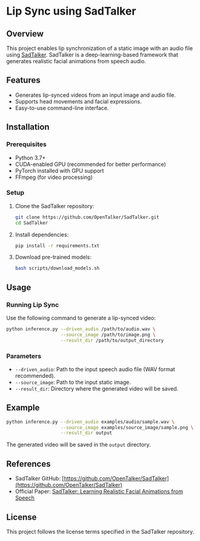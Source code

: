 # Lip Sync using SadTalker

## Overview

This project enables lip synchronization of a static image with an audio file using [SadTalker](https://github.com/OpenTalker/SadTalker). SadTalker is a deep-learning-based framework that generates realistic facial animations from speech audio.

## Features

- Generates lip-synced videos from an input image and audio file.
- Supports head movements and facial expressions.
- Easy-to-use command-line interface.

## Installation

### Prerequisites

- Python 3.7+
- CUDA-enabled GPU (recommended for better performance)
- PyTorch installed with GPU support
- FFmpeg (for video processing)

### Setup

1. Clone the SadTalker repository:
   ```bash
   git clone https://github.com/OpenTalker/SadTalker.git
   cd SadTalker
   ```
2. Install dependencies:
   ```bash
   pip install -r requirements.txt
   ```
3. Download pre-trained models:
   ```bash
   bash scripts/download_models.sh
   ```

## Usage

### Running Lip Sync

Use the following command to generate a lip-synced video:

```bash
python inference.py --driven_audio /path/to/audio.wav \
                    --source_image /path/to/image.png \
                    --result_dir /path/to/output_directory
```

### Parameters

- `--driven_audio`: Path to the input speech audio file (WAV format recommended).
- `--source_image`: Path to the input static image.
- `--result_dir`: Directory where the generated video will be saved.

## Example

```bash
python inference.py --driven_audio examples/audio/sample.wav \
                    --source_image examples/source_image/sample.png \
                    --result_dir output
```

The generated video will be saved in the `output` directory.

## References

- SadTalker GitHub: [https://github.com/OpenTalker/SadTalker](https://github.com/OpenTalker/SadTalker)
- Official Paper: [SadTalker: Learning Realistic Facial Animations from Speech](https://arxiv.org/abs/2304.09133)

## License

This project follows the license terms specified in the SadTalker repository.

